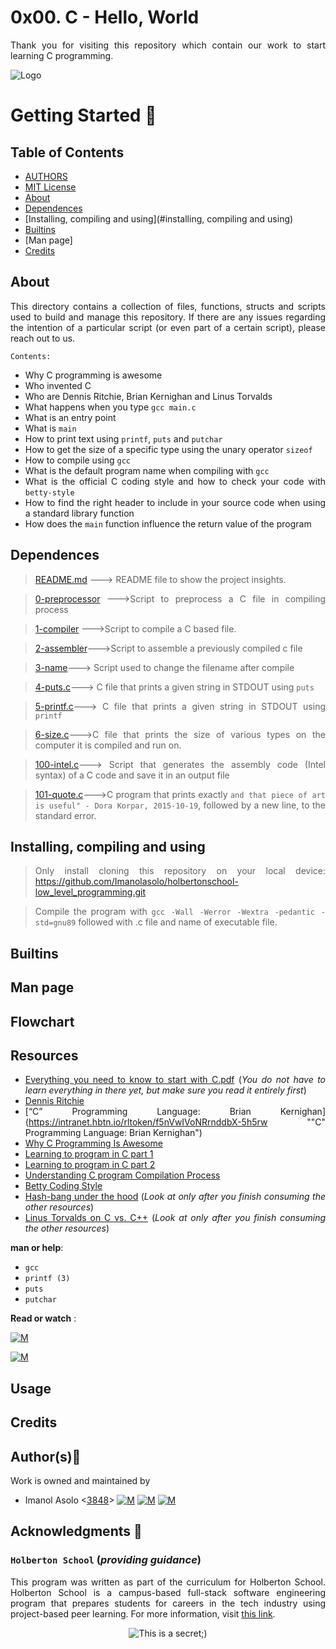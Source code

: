 # 0x00. C - Hello, World #
<div style="text-align: justify">

Thank you for visiting this repository which contain our work to start learning C programming. 	


![Logo](https://www.howtogeek.com/wp-content/uploads/2021/05/laptop-with-terminal-big.png?height=200p&trim=2,2,2,50)

# Getting Started :running:
<div style="text-align: justify">

## Table of Contents
* [AUTHORS](./AUTHORS)
* [MIT License](./LICENSE)
* [About](#about)
* [Dependences](#dependences)
* [Installing, compiling and using](#installing, compiling and using)
* [Builtins](#builtins)
* [Man page]
* [Credits](#credits)

## About
This directory contains a collection of files, functions, structs and scripts used to build and manage this repository. If there are any issues regarding the intention of a particular script (or even part of a certain script), please reach out to us.
	
	Contents:	
-   Why C programming is awesome
-   Who invented C
-   Who are Dennis Ritchie, Brian Kernighan and Linus Torvalds
-   What happens when you type `gcc main.c`
-   What is an entry point
-   What is `main`
-   How to print text using `printf`, `puts` and `putchar`
-   How to get the size of a specific type using the unary operator `sizeof`
-   How to compile using `gcc`
-   What is the default program name when compiling with `gcc`
-   What is the official C coding style and how to check your code with `betty-style`
-   How to find the right header to include in your source code when using a standard library function
-   How does the `main` function influence the return value of the program

	
## Dependences 

> [README.md](https://github.com/Imanolasolo/zero_day/blob/main/README.md) ---> README file to show the project insights. 

>[0-preprocessor](https://github.com/Imanolasolo/holbertonschool-low_level_programming/blob/main/0x00-hello_world/0-preprocessor) --->Script to preprocess a C file in compiling process

>[1-compiler](https://github.com/Imanolasolo/holbertonschool-low_level_programming/blob/main/0x00-hello_world/1-compiler) --->Script to compile a C based file.

>[2-assembler](https://github.com/Imanolasolo/holbertonschool-low_level_programming/blob/main/0x00-hello_world/2-assembler)--->Script to assemble a previously compiled c file
	
>[3-name](https://github.com/Imanolasolo/holbertonschool-low_level_programming/blob/main/0x00-hello_world/3-name)---> Script used to change the filename after compile
	
>[4-puts.c](https://github.com/Imanolasolo/holbertonschool-low_level_programming/blob/main/0x00-hello_world/4-puts.c)---> C file that prints a given string in STDOUT using `puts`
	
>[5-printf.c](https://github.com/Imanolasolo/holbertonschool-low_level_programming/blob/main/0x00-hello_world/5-printf.c)---> C file that prints a given string in STDOUT using `printf`
	
>[6-size.c](https://github.com/Imanolasolo/holbertonschool-low_level_programming/blob/main/0x00-hello_world/6-size.c)--->C file that prints the size of various types on the computer it is compiled and run on.
	
>[100-intel.c](https://github.com/Imanolasolo/holbertonschool-low_level_programming/blob/main/0x00-hello_world/100-intel)---> Script that generates the assembly code (Intel syntax) of a C code and save it in an output file
	
>[101-quote.c](https://github.com/Imanolasolo/holbertonschool-low_level_programming/blob/main/0x00-hello_world/101-quote.c)--->C program that prints exactly `and that piece of art is useful" - Dora Korpar, 2015-10-19`, followed by a new line, to the standard error.



## Installing, compiling and using

> Only install cloning this repository on your local device:  https://github.com/Imanolasolo/holbertonschool-low_level_programming.git
	
> Compile the program with `gcc -Wall -Werror -Wextra -pedantic -std=gnu89` followed with .c file and name of executable file.



## Builtins


	
## Man page



## Flowchart


## Resources

-   [Everything you need to know to start with C.pdf](https://intranet.hbtn.io/rltoken/d6TBbj0HA4EvnmpqvEz68Q "Everything you need to know to start with C.pdf") (_You do not have to learn everything in there yet, but make sure you read it entirely first_)
-   [Dennis Ritchie](https://intranet.hbtn.io/rltoken/vY9KI1Ai38BUuydEfadtaA "Dennis Ritchie")
-   [“C” Programming Language: Brian Kernighan](https://intranet.hbtn.io/rltoken/f5nVwIVoNRrnddbX-5h5rw ""C" Programming Language: Brian Kernighan")
-   [Why C Programming Is Awesome](https://intranet.hbtn.io/rltoken/J7yAaPGVuPoJI4iP1DuIPw "Why C Programming Is Awesome")
-   [Learning to program in C part 1](https://intranet.hbtn.io/rltoken/AicyjqLinWdA9qxKsXBKjg "Learning to program in C part 1")
-   [Learning to program in C part 2](https://intranet.hbtn.io/rltoken/1qtDStnOrOjrVseFa3jngA "Learning to program in C part 2")
-   [Understanding C program Compilation Process](https://intranet.hbtn.io/rltoken/qM-SOqtf8ZnGxVtVWchAfg "Understanding C program Compilation Process")
-   [Betty Coding Style](https://intranet.hbtn.io/rltoken/8c-wkUvvmuA_d5s4ktmnEw "Betty Coding Style")
-   [Hash-bang under the hood](https://intranet.hbtn.io/rltoken/7oODGrfLgAJJzoCbfBap3Q "Hash-bang under the hood") (_Look at only after you finish consuming the other resources_)
-   [Linus Torvalds on C vs. C++](https://intranet.hbtn.io/rltoken/8rYFkn82I0QlSygvC0u2Jw "Linus Torvalds on C vs. C++") (_Look at only after you finish consuming the other resources_)

**man or help**:

-   `gcc`
-   `printf (3)`
-   `puts`
-   `putchar`




**Read or watch** :

[![M](https://upload.wikimedia.org/wikipedia/commons/thumb/2/2f/Google_2015_logo.svg/80px-Google_2015_logo.svg.png)](https://www.google.com/search?q=Writing+a+shell+in+C&sa=X&ved=2ahUKEwi6vIn-nrr0AhWbTDABHUjrAxwQ1QJ6BAgLEAE&biw=1378&bih=708&dpr=1.25)

[![M](https://upload.wikimedia.org/wikipedia/commons/thumb/e/e1/Logo_of_YouTube_%282015-2017%29.svg/70px-Logo_of_YouTube_%282015-2017%29.svg.png)](https://www.youtube.com/watch?v=z4LEuxMGGs8)



## Usage

## Credits

## Author(s):blue_book:

Work is owned and maintained by
* Imanol Asolo <[3848](mailto:3848@holbertonschool.com)> [![M](https://upload.wikimedia.org/wikipedia/commons/thumb/9/91/Octicons-mark-github.svg/25px-Octicons-mark-github.svg.png)](https://github.com/Imanolasolo) [![M](https://upload.wikimedia.org/wikipedia/fr/thumb/c/c8/Twitter_Bird.svg/25px-Twitter_Bird.svg.png)](https://twitter.com/jjusturi) [![M](https://upload.wikimedia.org/wikipedia/commons/thumb/c/ca/LinkedIn_logo_initials.png/25px-LinkedIn_logo_initials.png)](https://www.linkedin.com/in/imanol-asolo-5ba9b42a/)


## Acknowledgments :mega: 

### **`Holberton School`** (*providing guidance*)
This program was written as part of the curriculum for Holberton School.
Holberton School is a campus-based full-stack software engineering program
that prepares students for careers in the tech industry using project-based
peer learning. For more information, visit [this link](https://www.holbertonschool.com/).
<p align="center">
	<img src="https://assets.website-files.com/6105315644a26f77912a1ada/610540e8b4cd6969794fe673_Holberton_School_logo-04-04.svg" alt="This is a secret;)">
</p>

